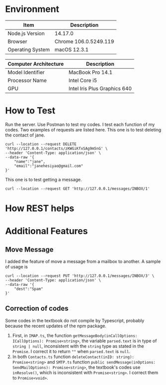 # Environment

| Item                  | Description           |
|-----------------------|-----------------------|
| Node.js Version       | 14.17.0               |
| Browser               | Chrome 106.0.5249.119 |
| Operating System      | macOS 12.3.1          |


| Computer Architecture | Description                  |
|-----------------------|------------------------------|
| Model Identifier      | MacBook Pro 14.1             |
| Processor Name        | Intel Core i5                |
| GPU                   | Intel Iris Plus Graphics 640 |

# How to Test
Run the server. Use Postman to test my codes. I test each function of my codes. Two examples of requests are listed here.
This one is to test deleting the contact of jane.
```shell
curl --location --request DELETE 'http://127.0.0.1/contacts/zKWGiKfxSAg9m5nG' \
--header 'Content-Type: application/json' \
--data-raw '{
    "name":"jane",
    "email":"janehesiyao@gmail.com"
}'
```

This one is to test getting a message.
```shell
curl --location --request GET 'http://127.0.0.1/messages/INBOX/1'
```
# How REST helps
# Additional Features
## Move Message
I added the feature of move a message from a mailbox to another. A sample of usage is
```shell
curl --location --request PUT 'http://127.0.0.1/messages/INBOX/3' \
--header 'Content-Type: application/json' \
--data-raw '{
    "dest":"Spam"
}'
```
## Correction of codes
Some codes in the textbook do not compile by Typescript, probably because the recent updates of the npm package.
1. First, in `IMAP.ts`, the function `getMessageBody(inCallOptions: ICallOptions): Promise<string>`, the variable `parsed.text` is in type of `string | null`, inconsistent with the `string` type as stated in the `Promise`. I correct it to return `""` when `parsed.text` is `null`.
2. In both `Contacts.ts` function `deleteContact(inID: string): Promise<string>` and `SMTP.ts` function `public sendMessage(inOptions: SendMailOptions): Promise<string>`, the textbook's codes use `inResolve()`, which is inconsistent with `Promise<string>`. I correct them to `Promise<void>`.

